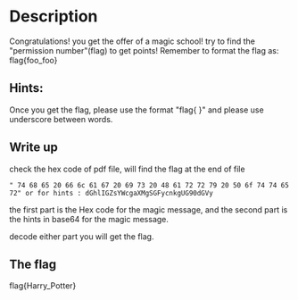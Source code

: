 # Description

Congratulations! you get the offer of a magic school! try to find the "permission number"(flag) to get points!  Remember to format the flag as: flag{foo_foo}

## Hints:

Once you get the flag, please use the format "flag{ }" and please use underscore between words.


## Write up

check the hex code of pdf file, will find the flag at the end of file
````
" 74 68 65 20 66 6c 61 67 20 69 73 20 48 61 72 72 79 20 50 6f 74 74 65 72" or for hints : dGhlIGZsYWcgaXMgSGFycnkgUG90dGVy
````
 the first part is the Hex code for the magic message, and the second part is the hints in base64 for the magic message. 
 
 decode either part you will get the flag.



## The flag
flag{Harry_Potter}
